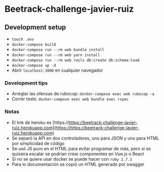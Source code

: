 # Beetrack-challenge-javier-ruiz

## Development setup

* `touch .env`
* `docker-compose build`
* `docker-compose run --rm web bundle install`
* `docker-compose run --rm web yarn install`
* `docker-compose run --rm web rails db:create db:schema:load`
* `docker-compose up -d`
* Abrir `localhost:3000` en cualquier navegador

### Development tips

* Arreglar las ofensas de rubocop: `docker-compose exec web rubocop -a`
* Correr tests: `docker-compose exec web bundle exec rspec`

### Notas
- El link de heroku es [https://https://beetrack-challenge-javier-ruiz.herokuapp.com](https://https://beetrack-challenge-javier-ruiz.herokuapp.com)
- Se separó la API en dos controladores, uno para JSON y uno para HTML por simplicidad de código
- Se usó JS puro en el HTML para evitar programar de más, pero si se quisiera escalar se podrían crear componentes en Vue.js o React
- Si no se quiere usar docker se puede hacer con `ruby 2.7.1`
- Para lo documentación se copió un HTML generado por swagger
